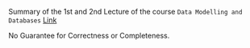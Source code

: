 Summary of the 1st and 2nd Lecture of the course `Data Modelling and Databases` [Link](https://ke7012.notion.site/DMDB-Lecture-Week-1-21-02-22-2e37e2a9bc7241cb9be8e339e36042ff)

No Guarantee for Correctness or Completeness.
